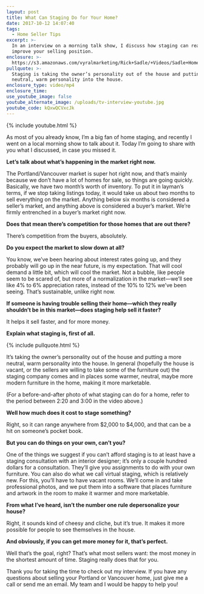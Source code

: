 ```yaml
---
layout: post
title: What Can Staging Do for Your Home?
date: 2017-10-12 14:07:40
tags:
  - Home Seller Tips
excerpt: >-
  In an interview on a morning talk show, I discuss how staging can really
  improve your selling position.
enclosure: >-
  https://s3.amazonaws.com/vyralmarketing/Rick+Sadle/+Videos/Sadle+Home+Selling+Team-+What+Can+Staging+Do+for+Your+Home%253F.mp4
pullquote: >-
  Staging is taking the owner’s personality out of the house and putting a more
  neutral, warm personality into the house.
enclosure_type: video/mp4
enclosure_time:
use_youtube_image: false
youtube_alternate_image: /uploads/tv-interview-youtube.jpg
youtube_code: kQxwQCVxcJk
---
```



{% include youtube.html %}

As most of you already know, I’m a big fan of home staging, and recently I went on a local morning show to talk about it. Today I’m going to share with you what I discussed, in case you missed it.

**Let’s talk about what’s happening in the market right now.**

The Portland/Vancouver market is super hot right now, and that’s mainly because we don’t have a lot of homes for sale, so things are going quickly. Basically, we have two month’s worth of inventory. To put it in layman’s terms, if we stop taking listings today, it would take us about two months to sell everything on the market. Anything below six months is considered a seller’s market, and anything above is considered a buyer’s market. We’re firmly entrenched in a buyer’s market right now.

**Does that mean there’s competition for those homes that are out there?**

There’s competition from the buyers, absolutely.

**Do you expect the market to slow down at all?**

You know, we’ve been hearing about interest rates going up, and they probably will go up in the near future, is my expectation. That will cool demand a little bit, which will cool the market. Not a bubble, like people seem to be scared of, but more of a normalization in the market—we’ll see like 4% to 6% appreciation rates, instead of the 10% to 12% we’ve been seeing. That’s sustainable, unlike right now.

**If someone is having trouble selling their home—which they really shouldn’t be in this market—does staging help sell it faster?**

It helps it sell faster, and for more money.

**Explain what staging is, first of all.**

{% include pullquote.html %}

It’s taking the owner’s personality out of the house and putting a more neutral, warm personality into the house. In general (hopefully the house is vacant, or the sellers are willing to take some of the furniture out) the staging company comes and in places some warmer, neutral, maybe more modern furniture in the home, making it more marketable.

(For a before-and-after photo of what staging can do for a home, refer to the period between 2:20 and 3:00 in the video above.)

**Well how much does it cost to stage something?**

Right, so it can range anywhere from $2,000 to $4,000, and that can be a hit on someone’s pocket book.

**But you can do things on your own, can’t you?**

One of the things we suggest if you can’t afford staging is to at least have a staging consultation with an interior designer; it’s only a couple hundred dollars for a consultation. They’ll give you assignments to do with your own furniture. You can also do what we call virtual staging, which is relatively new. For this, you’ll have to have vacant rooms. We’ll come in and take professional photos, and we put them into a software that places furniture and artwork in the room to make it warmer and more marketable.

**From what I’ve heard, isn’t the number one rule depersonalize your house?**

Right, it sounds kind of cheesy and cliche, but it’s true. It makes it more possible for people to see themselves in the house.

**And obviously, if you can get more money for it, that’s perfect.**

Well that’s the goal, right? That’s what most sellers want: the most money in the shortest amount of time. Staging really does that for you.

Thank you for taking the time to check out my interview. If you have any questions about selling your Portland or Vancouver home, just give me a call or send me an email. My team and I would be happy to help you!